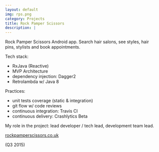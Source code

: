 ```yaml
---
layout: default
img: rps.png
category: Projects
title: Rock Pamper Scissors
description: |
---
```

  Rock Pamper Scissors Android app. Search hair salons, see styles, hair pins, stylists and book appointments.

  Tech stack:

  <ul>
    <li>RxJava (Reactive)</li>
    <li>MVP Architecture</li>
    <li>dependency injection: Dagger2</li>
    <li>Retrolambda w/ Java 8</li>
  </ul>

  Practices:

  <ul>
    <li>unit tests coverage (static & integration)</li>
    <li>git flow w/ code reviews</li>
    <li>continuous integration: Travis CI</li>
    <li>continuous delivery: Crashlytics Beta</li>
  </ul>

  My role in the project: lead developer / tech lead, development team lead.

  [rockpamperscissors.co.uk](https://www.rockpamperscissors.co.uk/app/)

  (Q3 2015)

